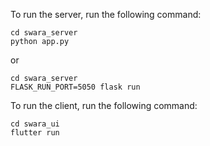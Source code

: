 To run the server, run the following command:
```
cd swara_server
python app.py
```
or
```
cd swara_server
FLASK_RUN_PORT=5050 flask run
```

To run the client, run the following command:
```
cd swara_ui
flutter run
```
